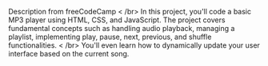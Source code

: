 Description from freeCodeCamp < /br>
In this project, you'll code a basic MP3 player using HTML, CSS, and JavaScript. The project covers fundamental concepts such as handling audio playback, managing a playlist, implementing play, pause, next, previous, and shuffle functionalities. < /br>
You'll even learn how to dynamically update your user interface based on the current song.
